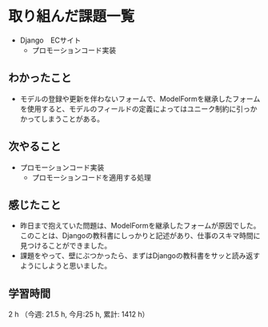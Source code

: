 # 取り組んだ課題一覧
- Django　ECサイト
    - プロモーションコード実装

## わかったこと
- モデルの登録や更新を伴わないフォームで、ModelFormを継承したフォームを使用すると、モデルのフィールドの定義によってはユニーク制約に引っかかってしまうことがある。

## 次やること
- プロモーションコード実装
    - プロモーションコードを適用する処理        

## 感じたこと
- 昨日まで抱えていた問題は、ModelFormを継承したフォームが原因でした。このことは、Djangoの教科書にしっかりと記述があり、仕事のスキマ時間に見つけることができました。
- 課題をやって、壁にぶつかったら、まずはDjangoの教科書をサッと読み返すようにしようと思いました。

## 学習時間
2 h （今週: 21.5 h, 今月:25 h, 累計: 1412 h）